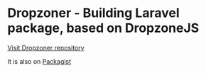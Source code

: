 # Dropzoner - Building Laravel package, based on DropzoneJS

[Visit Dropzoner repository](https://github.com/codingo-me/dropzoner)

It is also on [Packagist](https://packagist.org/packages/codingo-me/dropzoner)
